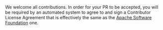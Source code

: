 We welcome all contributions. In order for your PR to be accepted, you will be required by an automated system to agree to and sign a Contributor License Agreement that is effectively the same as the [Apache Software Foundation](https://www.apache.org/licenses/icla.pdf) one.
